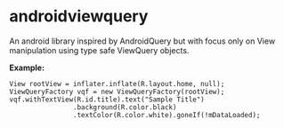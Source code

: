 androidviewquery
================

An android library inspired by AndroidQuery but with focus only on View manipulation using type safe ViewQuery objects.

**Example:**

```
View rootView = inflater.inflate(R.layout.home, null);
ViewQueryFactory vqf = new ViewQueryFactory(rootView);
vqf.withTextView(R.id.title).text("Sample Title")
				.background(R.color.black)
				.textColor(R.color.white).goneIf(!mDataLoaded);
```